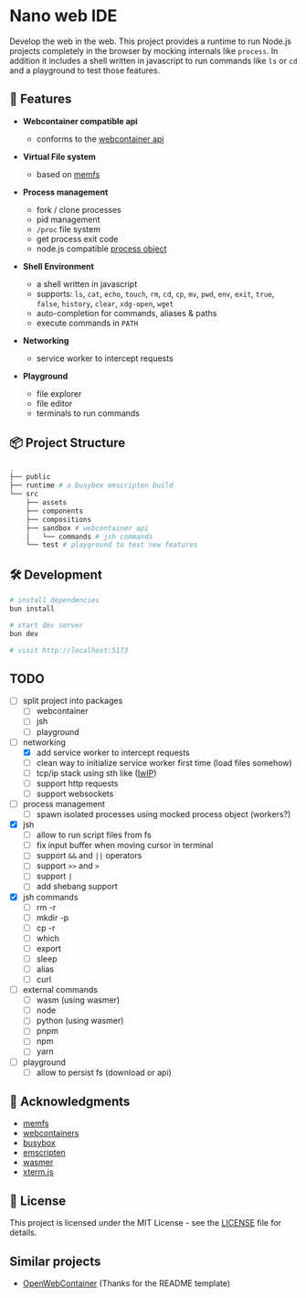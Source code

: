 # Nano web IDE

Develop the web in the web. This project provides a runtime to run Node.js projects completely in the browser by mocking internals like `process`. In addition it includes a shell written in javascript to run commands like `ls` or `cd` and a playground to test those features.

## 🚀 Features

- **Webcontainer compatible api**
  - conforms to the [webcontainer api](https://webcontainers.io/api)

- **Virtual File system**
  - based on [memfs](https://github.com/streamich/memfs)

- **Process management**
  - fork / clone processes
  - pid management
  - `/proc` file system
  - get process exit code
  - node.js compatible [process object](https://nodejs.org/api/process.html)

- **Shell Environment**
  - a shell written in javascript
  - supports: `ls`, `cat`, `echo`, `touch`, `rm`, `cd`, `cp`, `mv`, `pwd`, `env`, `exit`, `true`, `false`, `history`, `clear`, `xdg-open`, `wget`
  - auto-completion for commands, aliases & paths
  - execute commands in `PATH`

- **Networking**
  - service worker to intercept requests

- **Playground**
  - file explorer
  - file editor
  - terminals to run commands

## 📦 Project Structure

```bash
.
├── public
├── runtime # a busybox emscripten build
└── src
    ├── assets
    ├── components
    ├── compositions
    ├── sandbox # webcontainer api
    │   └── commands # jsh commands
    └── test # playground to test new features
```

## 🛠️ Development

```bash
# install dependencies
bun install

# start dev server
bun dev

# visit http://localhost:5173
```

## TODO

- [ ] split project into packages
  - [ ] webcontainer
  - [ ] jsh
  - [ ] playground
- [ ] networking
  - [x] add service worker to intercept requests
  - [ ] clean way to initialize service worker first time (load files somehow)
  - [ ] tcp/ip stack using sth like ([IwIP](https://savannah.nongnu.org/projects/lwip/))
  - [ ] support http requests
  - [ ] support websockets
- [ ] process management
  - [ ] spawn isolated processes using mocked process object (workers?)
- [x] jsh
  - [ ] allow to run script files from fs
  - [ ] fix input buffer when moving cursor in terminal
  - [ ] support `&&` and `||` operators
  - [ ] support `>>` and `>`
  - [ ] support `|`
  - [ ] add shebang support
- [x] jsh commands
  - [ ] rm -r
  - [ ] mkdir -p
  - [ ] cp -r
  - [ ] which
  - [ ] export
  - [ ] sleep
  - [ ] alias
  - [ ] curl
- [ ] external commands
  - [ ] wasm (using wasmer)
  - [ ] node
  - [ ] python (using wasmer)
  - [ ] pnpm
  - [ ] npm
  - [ ] yarn
- [ ] playground
  - [ ] allow to persist fs (download or api)

## 🤝 Acknowledgments

- [memfs](https://github.com/streamich/memfs)
- [webcontainers](https://webcontainers.io)
- [busybox](https://busybox.net)
- [emscripten](https://emscripten.org)
- [wasmer](https://wasmer.io)
- [xterm.js](https://xtermjs.org)

## 📝 License

This project is licensed under the MIT License - see the [LICENSE](LICENSE) file for details.

## Similar projects

- [OpenWebContainer](https://github.com/thecodacus/OpenWebContainer) (Thanks for the README template)
